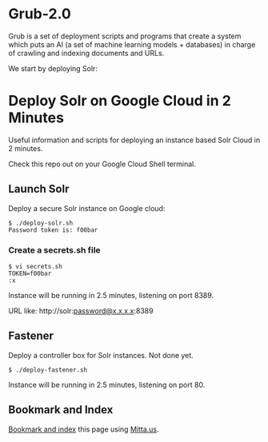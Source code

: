 # Grub-2.0 
Grub is a set of deployment scripts and programs that create a system which puts an AI (a set of machine learning models + databases) in charge of crawling and indexing documents and URLs.

We start by deploying Solr:
# Deploy Solr on Google Cloud in 2 Minutes
Useful information and scripts for deploying an instance based Solr Cloud in 2 minutes.

Check this repo out on your Google Cloud Shell terminal.

## Launch Solr
Deploy a secure Solr instance on Google cloud:

```
$ ./deploy-solr.sh
Password token is: f00bar
```

### Create a secrets.sh file

```
$ vi secrets.sh
TOKEN=f00bar
:x
```

Instance will be running in 2.5 minutes, listening on port 8389.

URL like: http://solr:password@x.x.x.x:8389

## Fastener
Deploy a controller box for Solr instances. Not done yet.

```
$ ./deploy-fastener.sh
```

Instance will be running in 2.5 minutes, listening on port 80.

## Bookmark and Index
[Bookmark and index](https://mitta.us/https://github.com/kordless/mitta-deploy/) this page using [Mitta.us](https://mitta.us/https://github.com/kordless/mitta-deploy/).
